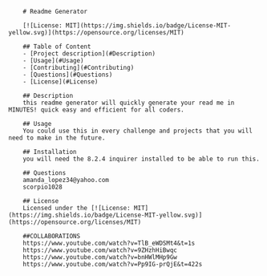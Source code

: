 
        # Readme Generator
        
        [![License: MIT](https://img.shields.io/badge/License-MIT-yellow.svg)](https://opensource.org/licenses/MIT)

        ## Table of Content
        - [Project description](#Description)
        - [Usage](#Usage)
        - [Contributing](#Contributing)
        - [Questions](#Questions)
        - [License](#License)

        ## Description
        this readme generator will quickly generate your read me in MINUTES! quick easy and efficient for all coders.

        ## Usage 
        You could use this in every challenge and projects that you will need to make in the future.

        ## Installation
        you will need the 8.2.4 inquirer installed to be able to run this.

        ## Questions 
        amanda_lopez34@yahoo.com
        scorpio1028

        ## License
        Licensed under the [![License: MIT](https://img.shields.io/badge/License-MIT-yellow.svg)](https://opensource.org/licenses/MIT)
        
        ##COLLABORATIONS 
        https://www.youtube.com/watch?v=TlB_eWDSMt4&t=1s
        https://www.youtube.com/watch?v=9ZHzhHiBwqc
        https://www.youtube.com/watch?v=bnHWlMHp9Gw
        https://www.youtube.com/watch?v=Pp9IG-prQjE&t=422s
        
        




        
